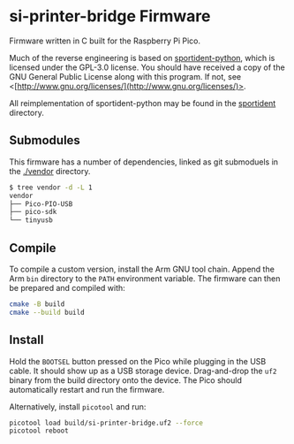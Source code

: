 # si-printer-bridge Firmware

Firmware written in C built for the Raspberry Pi Pico.

Much of the reverse engineering is based on
[sportident-python](https://github.com/per-magnusson/sportident-python), which
is licensed under the GPL-3.0 license. You should have received a copy of the
GNU General Public License along with this program. If not, see
<[http://www.gnu.org/licenses/](http://www.gnu.org/licenses/)>.

All reimplementation of sportident-python may be found in the
[sportident](./src/sportident/) directory.

## Submodules

This firmware has a number of dependencies, linked as git submoduels
in the [./vendor](./vendor/) directory.

```bash
$ tree vendor -d -L 1
vendor
├── Pico-PIO-USB
├── pico-sdk
└── tinyusb
```

## Compile

To compile a custom version, install the Arm GNU tool chain.
Append the Arm `bin` directory to the `PATH` environment variable.
The firmware can then be prepared and compiled with:

```bash
cmake -B build
cmake --build build
```

## Install

Hold the `BOOTSEL` button pressed on the Pico while plugging in the USB cable.
It should show up as a USB storage device. Drag-and-drop the `uf2` binary from
the build directory onto the device. The Pico should automatically restart and
run the firmware.

Alternatively, install `picotool` and run:

```bash
picotool load build/si-printer-bridge.uf2 --force
picotool reboot
```

